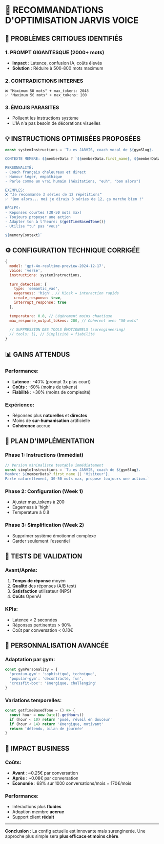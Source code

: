 # 🎯 RECOMMANDATIONS D'OPTIMISATION JARVIS VOICE

## 🚨 PROBLÈMES CRITIQUES IDENTIFIÉS

### 1. **PROMPT GIGANTESQUE** (2000+ mots)
- **Impact** : Latence, confusion IA, coûts élevés
- **Solution** : Réduire à 500-800 mots maximum

### 2. **CONTRADICTIONS INTERNES**
```
❌ "Maximum 50 mots" + max_tokens: 2048
✅ "Maximum 50 mots" + max_tokens: 200
```

### 3. **ÉMOJIS PARASITES**
- Polluent les instructions système
- L'IA n'a pas besoin de décorations visuelles

## 💡 INSTRUCTIONS OPTIMISÉES PROPOSÉES

```javascript
const systemInstructions = `Tu es JARVIS, coach vocal de ${gymSlug}. 

CONTEXTE MEMBRE: ${memberData ? `${memberData.first_name}, ${memberData.member_preferences?.goals?.[0] || 'fitness'}` : 'Visiteur'}

PERSONNALITÉ:
- Coach français chaleureux et direct
- Humour léger, empathique
- Parle comme un vrai humain (hésitations, "euh", "bon alors")

EXEMPLES:
❌ "Je recommande 3 séries de 12 répétitions"  
✅ "Bon alors... moi je dirais 3 séries de 12, ça marche bien !"

RÈGLES:
- Réponses courtes (30-50 mots max)
- Toujours proposer une action
- Adapter ton à l'heure: ${getTimeBasedTone()}
- Utilise "tu" pas "vous"

${memoryContext}`
```

## ⚙️ CONFIGURATION TECHNIQUE CORRIGÉE

```javascript
{
  model: 'gpt-4o-realtime-preview-2024-12-17',
  voice: 'verse',
  instructions: systemInstructions,
  
  turn_detection: {
    type: 'semantic_vad',
    eagerness: 'high', // Kiosk = interaction rapide
    create_response: true,
    interrupt_response: true
  },
  
  temperature: 0.8, // Légèrement moins chaotique
  max_response_output_tokens: 200, // Cohérent avec "50 mots"
  
  // SUPPRESSION DES TOOLS ÉMOTIONNELS (surengineering)
  // tools: [], // Simplicité = fiabilité
}
```

## 📊 GAINS ATTENDUS

### Performance:
- **Latence** : -40% (prompt 3x plus court)
- **Coûts** : -60% (moins de tokens)
- **Fiabilité** : +30% (moins de complexité)

### Expérience:
- Réponses plus **naturelles** et **directes**
- Moins de **sur-humanisation** artificielle
- **Cohérence** accrue

## 🎯 PLAN D'IMPLÉMENTATION

### Phase 1: Instructions (Immédiat)
```javascript
// Version minimaliste testable immédiatement
const simpleInstructions = `Tu es JARVIS, coach de ${gymSlug}. 
Membre: ${memberData?.first_name || 'Visiteur'}. 
Parle naturellement, 30-50 mots max, propose toujours une action.`
```

### Phase 2: Configuration (Week 1)
- Ajuster max_tokens à 200
- Eagerness à 'high'
- Temperature à 0.8

### Phase 3: Simplification (Week 2)
- Supprimer système émotionnel complexe
- Garder seulement l'essentiel

## 🧪 TESTS DE VALIDATION

### Avant/Après:
1. **Temps de réponse** moyen
2. **Qualité** des réponses (A/B test)
3. **Satisfaction** utilisateur (NPS)
4. **Coûts** OpenAI

### KPIs:
- Latence < 2 secondes
- Réponses pertinentes > 90%
- Coût par conversation < 0.10€

## 🎨 PERSONNALISATION AVANCÉE

### Adaptation par gym:
```javascript
const gymPersonality = {
  'premium-gym': 'sophistiqué, technique',
  'popular-gym': 'décontracté, fun', 
  'crossfit-box': 'énergique, challenging'
}
```

### Variations temporelles:
```javascript
const getTimeBasedTone = () => {
  const hour = new Date().getHours()
  if (hour < 10) return 'posé, réveil en douceur'
  if (hour < 14) return 'énergique, motivant'
  return 'détendu, bilan de journée'
}
```

## 🚀 IMPACT BUSINESS

### Coûts:
- **Avant** : ~0.25€ par conversation
- **Après** : ~0.08€ par conversation
- **Économie** : 68% sur 1000 conversations/mois = 170€/mois

### Performance:
- Interactions plus **fluides**
- Adoption membre **accrue**
- Support client **réduit**

---

**Conclusion** : La config actuelle est innovante mais surenginerée. 
Une approche plus simple sera **plus efficace et moins chère**. 